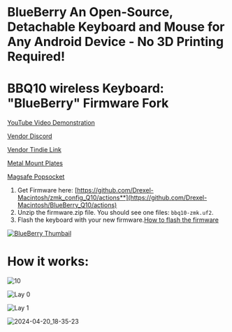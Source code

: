 # BlueBerry An Open-Source, Detachable Keyboard and Mouse for Any Android Device - No 3D Printing Required!

# BBQ10 wireless Keyboard: "BlueBerry" Firmware Fork

[YouTube Video Demonstration](https://www.youtube.com/watch?v=bnA4d6uEKS0)

[Vendor Discord](https://discord.gg/Vf3DPam5e6/)

[Vendor Tindie Link](https://www.tindie.com/stores/zitaotech/)

[Metal Mount Plates](https://www.amazon.com/dp/B00O2HYV7K?psc=1&ref=ppx_yo2ov_dt_b_product_details )

[Magsafe Popsocket](https://a.co/d/3kA9kbC)

1. Get Firmware here: [https://github.com/Drexel-Macintosh/zmk_config_Q10/actions**](https://github.com/Drexel-Macintosh/BlueBerry_Q10/actions)
2. Unzip the firmware.zip file. You should see one files: `bbq10-zmk.uf2`.
3. Flash the keyboard with your new firmware.[How to flash the firmware](https://github.com/ZitaoTech/BB9900-USB_BLE_Keyboard?tab=readme-ov-file#-how-to-update-the-firmware---)

[![BlueBerry Thumbail](https://github.com/Drexel-Macintosh/BlueBerry_Q10/assets/88599898/1a448433-4ab8-45aa-89ba-8d32a790789c)](https://www.youtube.com/watch?v=bnA4d6uEKS0)

# How it works:

![10](https://github.com/Drexel-Macintosh/BlueBerry_Q10/assets/88599898/3cb2f34a-dedf-4d3e-8792-6abb80fc73c8)

![Lay 0](https://github.com/Drexel-Macintosh/BlueBerry_Q10/assets/88599898/68a04c98-2146-4774-a82b-514c1e1299c0)

![Lay 1](https://github.com/Drexel-Macintosh/BlueBerry_Q10/assets/88599898/83ccb390-b213-4e19-a426-59f04de8c54c)

![2024-04-20_18-35-23](https://github.com/Drexel-Macintosh/BlueBerry_Q10/assets/88599898/70d6b2aa-5741-49b2-ac5e-207c464174ff)
